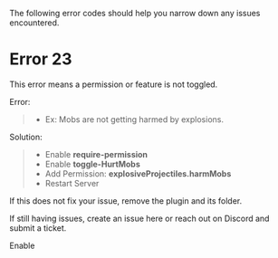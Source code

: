 The following error codes should help you narrow down any issues encountered.


# Error 23
This error means a permission or feature is not toggled. 

Error: 
> - Ex: Mobs are not getting harmed by explosions.

Solution:
> - Enable **require-permission**
> - Enable **toggle-HurtMobs**
> - Add Permission: **explosiveProjectiles.harmMobs**
> - Restart Server

If this does not fix your issue, remove the plugin and its folder.

If still having issues, create an issue here or reach out on Discord and submit a ticket.

Enable 

